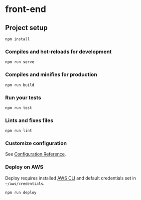 # front-end

## Project setup

```
npm install
```

### Compiles and hot-reloads for development

```
npm run serve
```

### Compiles and minifies for production

```
npm run build
```

### Run your tests

```
npm run test
```

### Lints and fixes files

```
npm run lint
```

### Customize configuration

See [Configuration Reference](https://cli.vuejs.org/config/).

### Deploy on AWS

Deploy requires installed [AWS CLI](https://aws.amazon.com/cli/) and default credentials set in `~/aws/credentials`.

```
npm run deploy
```
